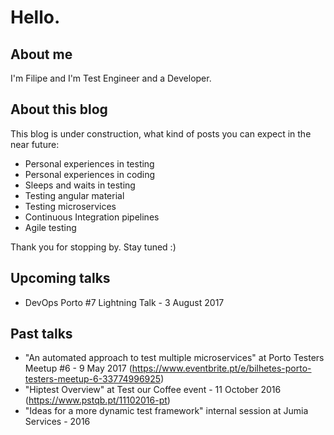 # Hello.

## About me

I'm Filipe and I'm Test Engineer and a Developer.

## About this blog

This blog is under construction, what kind of posts you can expect in the near future:
- Personal experiences in testing
- Personal experiences in coding
- Sleeps and waits in testing
- Testing angular material
- Testing microservices
- Continuous Integration pipelines
- Agile testing

Thank you for stopping by. Stay tuned :)

## Upcoming talks
- DevOps Porto #7 Lightning Talk - 3 August 2017

## Past talks
- "An automated approach to test multiple microservices" at Porto Testers Meetup #6 - 9 May 2017 (https://www.eventbrite.pt/e/bilhetes-porto-testers-meetup-6-33774996925)
- "Hiptest Overview" at Test our Coffee event - 11 October 2016 (https://www.pstqb.pt/11102016-pt)
- "Ideas for a more dynamic test framework" internal session at Jumia Services - 2016

